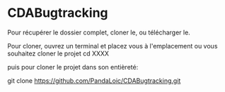 # CDABugtracking

Pour récupérer le dossier complet, cloner le, ou télécharger le. 

Pour cloner, ouvrez un terminal et placez vous à l'emplacement ou vous souhaitez cloner le projet
cd XXXX 

puis pour cloner le projet dans son entièreté:

git clone https://github.com/PandaLoic/CDABugtracking.git
